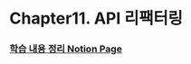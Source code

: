 # Chapter11. API 리팩터링


### [학습 내용 정리 Notion Page](https://hminn.notion.site/11-API-5b3a517b93324db09970733b1a31da74)
